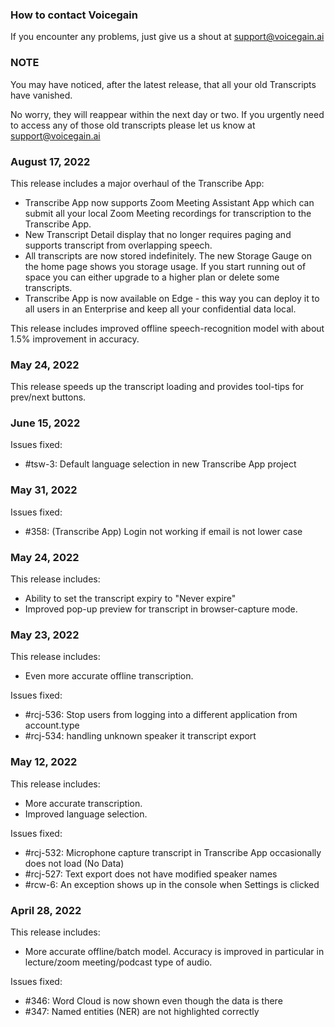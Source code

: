 ### How to contact Voicegain

If you encounter any problems, just give us a shout at support@voicegain.ai

### NOTE

You may have noticed, after the latest release, that all your old Transcripts have vanished.

No worry, they will reappear within the next day or two. If you urgently need to access any of those old transcripts please let us know at support@voicegain.ai

### August 17, 2022

This release includes a major overhaul of the Transcribe App:
* Transcribe App now supports Zoom Meeting Assistant App which can submit all your local Zoom Meeting recordings for transcription to the Transcribe App.
* New Transcript Detail display that no longer requires paging and supports transcript from overlapping speech.
* All transcripts are now stored indefinitely. The new Storage Gauge on the home page shows you storage usage. If you start running out of space you can either upgrade to a higher plan or delete some transcripts.
* Transcribe App is now available on Edge - this way you can deploy it to all users in an Enterprise and keep all your confidential data local.

This release includes improved offline speech-recognition model with about 1.5% improvement in accuracy.

### May 24, 2022

This release speeds up the transcript loading and provides tool-tips for prev/next buttons.

### June 15, 2022

Issues fixed:
* #tsw-3: Default language selection in new Transcribe App project

### May 31, 2022

Issues fixed:
* #358: (Transcribe App) Login not working if email is not lower case

### May 24, 2022

This release includes:
* Ability to set the transcript expiry to "Never expire"
* Improved pop-up preview for transcript in browser-capture mode.

### May 23, 2022

This release includes:
* Even more accurate offline transcription.

Issues fixed:
* #rcj-536: Stop users from logging into a different application from account.type
* #rcj-534: handling unknown speaker it transcript export

### May 12, 2022

This release includes:
* More accurate transcription.
* Improved language selection.

Issues fixed:
* #rcj-532: Microphone capture transcript in Transcribe App occasionally does not load (No Data)
* #rcj-527: Text export does not have modified speaker names
* #rcw-6: An exception shows up in the console when Settings is clicked

### April 28, 2022

This release includes:
* More accurate offline/batch model. Accuracy is improved in particular in lecture/zoom meeting/podcast type of audio.

Issues fixed:
* #346: Word Cloud is now shown even though the data is there 
* #347: Named entities (NER) are not highlighted correctly 
































 













































